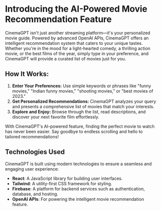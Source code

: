 # Introducing the AI-Powered Movie Recommendation Feature

CinemaGPT isn't just another streaming platform—it's your personalized movie guide. Powered by advanced OpenAI APIs, CinemaGPT offers an intelligent recommendation system that caters to your unique tastes. Whether you're in the mood for a light-hearted comedy, a thrilling action movie, or the best films of the year, simply type in your preference, and CinemaGPT will provide a curated list of movies just for you.

## How It Works:
1. **Enter Your Preferences:** Use simple keywords or phrases like "funny movies," "Indian funny movies," "shooting movies," or "best movies of 2023."
2. **Get Personalized Recommendations:** CinemaGPT analyzes your query and presents a comprehensive list of movies that match your interests.
3. **Explore and Enjoy:** Browse through the list, read descriptions, and discover your next favorite film effortlessly.

With CinemaGPT's AI-powered feature, finding the perfect movie to watch has never been easier. Say goodbye to endless scrolling and hello to tailored recommendations!

## Technologies Used
CinemaGPT is built using modern technologies to ensure a seamless and engaging user experience:

- **React**: A JavaScript library for building user interfaces.
- **Tailwind**: A utility-first CSS framework for styling.
- **Firebase**: A platform for backend services such as authentication, database, and hosting.
- **OpenAI APIs**: For powering the intelligent movie recommendation feature.
